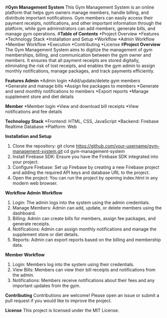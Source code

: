 #**Gym Management System**
This Gym Management System is an online platform that helps gym owners manage members, handle billing, and distribute important notifications. Gym members can easily access their payment receipts, notifications, and other important information through the platform, while gym administrators can add members, generate bills, and manage gym operations.
#**Table of Contents**
*Project Overview
*Features
*Technology Stack
*Installation and Setup
*Workflow
*Admin Workflow
*Member Workflow
*Execution
*Contributing
*License
#**Project Overview**
The Gym Management System aims to digitize the management of gym memberships, billing, and communication between the gym owner and members. It ensures that all payment receipts are stored digitally, eliminating the risk of lost receipts, and enables the gym admin to assign monthly notifications, manage packages, and track payments efficiently.

**Features
Admin**
*Admin login
*Add/update/delete gym members
*Generate and manage bills
*Assign fee packages to members
*Generate and send monthly notifications to members
*Export reports
*Manage supplement store and diet details

**Member**
*Member login
*View and download bill receipts
*View notifications and fee details

**Technology Stack**
*Frontend: HTML, CSS, JavaScript
*Backend: Firebase Realtime Database
*Platform: Web

**Installation and Setup**
1. Clone the repository: git clone https://github.com/your-username/gym-management-system.git
cd gym-management-system
2. Install Firebase SDK: Ensure you have the Firebase SDK integrated into your project.
3. Configure Firebase: Set up Firebase by creating a new Firebase project and adding the required API keys and database URL to the project.
4. Open the project: You can run the project by opening index.html in any modern web browser.

**Workflow
Admin Workflow**
1. Login: The admin logs into the system using the admin credentials.
2. Manage Members: Admin can add, update, or delete members using the dashboard.
3. Billing: Admin can create bills for members, assign fee packages, and generate receipts.
4. Notifications: Admin can assign monthly notifications and manage the supplement store or diet details.
5. Reports: Admin can export reports based on the billing and membership data.

**Member Workflow**
1. Login: Members log into the system using their credentials.
2. View Bills: Members can view their bill receipts and notifications from the admin.
3. Notifications: Members receive notifications about their fees and any important updates from the gym.

**Contributing**
Contributions are welcome! Please open an issue or submit a pull request if you would like to improve the project.

**License**
This project is licensed under the MIT License.

